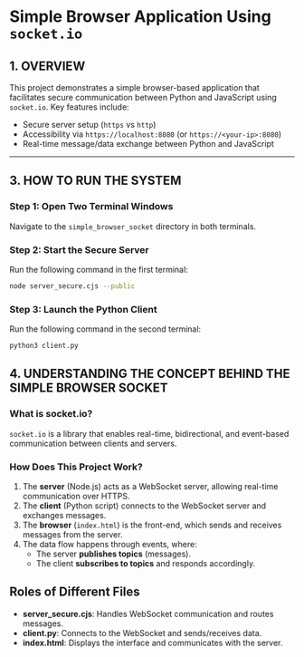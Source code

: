 # Simple Browser Application Using `socket.io`

## 1. OVERVIEW

This project demonstrates a simple browser-based application that facilitates secure communication between Python and JavaScript using `socket.io`. Key features include:

- Secure server setup (`https` vs `http`)
- Accessibility via `https://localhost:8080` (or `https://<your-ip>:8080`)
- Real-time message/data exchange between Python and JavaScript

---

## 3. HOW TO RUN THE SYSTEM

### Step 1: Open Two Terminal Windows
Navigate to the `simple_browser_socket` directory in both terminals.

### Step 2: Start the Secure Server
Run the following command in the first terminal:

```bash
node server_secure.cjs --public
```
### Step 3: Launch the Python Client
Run the following command in the second terminal:

```bash
python3 client.py
```
## 4. UNDERSTANDING THE CONCEPT BEHIND THE SIMPLE BROWSER SOCKET

### What is socket.io?
`socket.io` is a library that enables real-time, bidirectional, and event-based communication between clients and servers.

### How Does This Project Work?
1. The **server** (Node.js) acts as a WebSocket server, allowing real-time communication over HTTPS.
2. The **client** (Python script) connects to the WebSocket server and exchanges messages.
3. The **browser** (`index.html`) is the front-end, which sends and receives messages from the server.
4. The data flow happens through events, where:
   - The server **publishes topics** (messages).
   - The client **subscribes to topics** and responds accordingly.
## Roles of Different Files

- **server_secure.cjs**: Handles WebSocket communication and routes messages.
- **client.py**: Connects to the WebSocket and sends/receives data.
- **index.html**: Displays the interface and communicates with the server.
